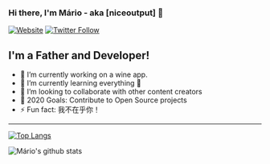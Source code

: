 ### Hi there, I'm Mário - aka [niceoutput] 👋

[![Website](https://img.shields.io/website?label=niceoutput.com&style=for-the-badge&url=https%3A%2F%2Fniceoutput.com)](https://www.niceoutput.com)
[![Twitter Follow](https://img.shields.io/twitter/follow/niceoutput?color=1DA1F2&logo=twitter&style=for-the-badge)](https://twitter.com/intent/follow?original_referer=https%3A%2F%2Fgithub.com%2Fniceoutput&screen_name=niceoutput)

## I'm a Father and Developer!

- 🔭 I’m currently working on a wine app.
- 🌱 I’m currently learning everything 🤣
- 👯 I’m looking to collaborate with other content creators
- 🥅 2020 Goals: Contribute to Open Source projects
- ⚡ Fun fact: 我不在乎你！

---

[![Top Langs](https://github-readme-stats.vercel.app/api/top-langs/?username=niceoutput&layout=compact)](https://github.com/niceoutput/github-readme-stats)

![Mário's github stats](https://github-readme-stats.vercel.app/api?username=niceoutput&show_icons=true&theme=radical)
